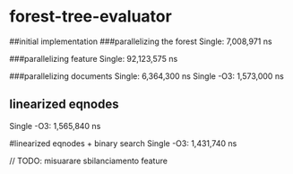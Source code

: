 # forest-tree-evaluator

##initial implementation
###parallelizing the forest
Single: 7,008,971 ns

###parallelizing feature
Single: 92,123,575 ns

###parallelizing documents
Single: 6,364,3‬00 ns
Single -O3: 1,573,000 ns

## linearized eqnodes
Single -O3: 1,565,840 ns

#linearized eqnodes + binary search
Single -O3: 1,431,740 ns


// TODO: misuarare sbilanciamento feature